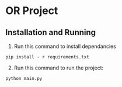 # OR Project
## Installation and Running
1. Run this command to install dependancies     
```
pip install - r requirements.txt
```
2. Run this command to run the project: 
```
python main.py
```
